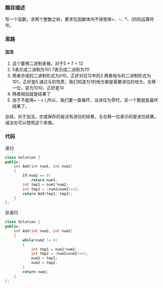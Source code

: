### 题目描述
写一个函数，求两个整数之和，要求在函数体内不得使用+、-、*、/四则运算符号。
### 思路
#### 加法
1. 这个要用二进制来做。对于5 + 7 = 12
2. 5表示成二进制为101
7表示成二进制为111
3. 两者亦或的二进制形式为010，正好对应12中的2
两者相与的二进制形式为101，正好是5.通过与的性质，我们知道为1的地方都是需要进位的地方。左移一位，变为1010，正好是10
4. 两者相加就是结果了
5. 由于不能用+ - × /,所以，我们要一直循环，当进位为零时，另一个数就是最终结果了。

总结，对于加法，亦或保存的是没有进位的结果，与左移一位表示的是进位结果。
减法也可以使用这个来做。
### 代码
递归
```c++
class Solution {
public:
    int Add(int num1, int num2)
    {
        if(num2 == 0)
            return num1;
        int tmp1 = num1^num2;
        int tmp2 = (num1&num2)<<1;
        return Add(tmp1, tmp2);
    }
};
```
非递归
```c++
class Solution {
public:
    int Add(int num1, int num2)
    {
        while(num2 != 0)
        {
            int tmp1 = num1^num2;
            int tmp2 = (num1&num2)<<1;
            num1 = tmp1;
            num2 = tmp2;
        }
        return num1;
    }
};
```
